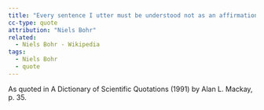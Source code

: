 ```yaml
---
title: "Every sentence I utter must be understood not as an affirmation, but as a question."
cc-type: quote
attribution: "Niels Bohr"
related:
  - Niels Bohr - Wikipedia
tags:
  - Niels Bohr
  - quote
---
```

As quoted in A Dictionary of Scientific Quotations (1991) by Alan L. Mackay, p. 35.